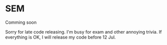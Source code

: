 # SEM

Comming soon

Sorry for late code releasing. I'm busy for exam and other annoying trivia. If everything is OK, I will release my code before 12 Jul.
